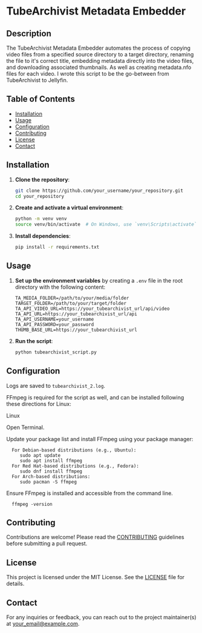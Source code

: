 # TubeArchivist Metadata Embedder

## Description
The TubeArchivist Metadata Embedder automates the process of copying video files from a specified source directory to a target directory, renaming the file to it's correct title, 
embedding metadata directly into the video files, and downloading associated thumbnails. As well as creating metadata.nfo files for each video. I wrote this script to be the go-between
from TubeArchivist to Jellyfin.

## Table of Contents
- [Installation](#installation)
- [Usage](#usage)
- [Configuration](#configuration)
- [Contributing](#contributing)
- [License](#license)
- [Contact](#contact)

## Installation
1. **Clone the repository**:
   ```sh
   git clone https://github.com/your_username/your_repository.git
   cd your_repository
   ```
2. **Create and activate a virtual environment**:
   ```sh
   python -m venv venv
   source venv/bin/activate  # On Windows, use `venv\Scripts\activate`
   ```
3. **Install dependencies**:
   ```sh
   pip install -r requirements.txt
   ```

## Usage
1. **Set up the environment variables** by creating a `.env` file in the root directory with the following content:
   ```env
   TA_MEDIA_FOLDER=/path/to/your/media/folder
   TARGET_FOLDER=/path/to/your/target/folder
   TA_API_VIDEO_URL=https://your_tubearchivist_url/api/video
   TA_API_URL=https://your_tubearchivist_url/api
   TA_API_USERNAME=your_username
   TA_API_PASSWORD=your_password
   THUMB_BASE_URL=https://your_tubearchivist_url
   ```
2. **Run the script**:
   ```sh
   python tubearchivist_script.py
   ```

## Configuration
Logs are saved to `tubearchivist_2.log`.

FFmpeg is required for the script as well, and can be installed following these directions for Linux:
   
   Linux
   
   Open Terminal.
   
   Update your package list and install FFmpeg using your package manager:
   
      For Debian-based distributions (e.g., Ubuntu):
         sudo apt update
         sudo apt install ffmpeg
      For Red Hat-based distributions (e.g., Fedora):
         sudo dnf install ffmpeg
      For Arch-based distributions:
         sudo pacman -S ffmpeg
   
   Ensure FFmpeg is installed and accessible from the command line.
   
      ffmpeg -version
      
## Contributing
Contributions are welcome! Please read the [CONTRIBUTING](CONTRIBUTING.md) guidelines before submitting a pull request.

## License
This project is licensed under the MIT License. See the [LICENSE](LICENSE) file for details.

## Contact
For any inquiries or feedback, you can reach out to the project maintainer(s) at your_email@example.com.

